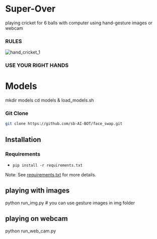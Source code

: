 # Super-Over
playing cricket for 6 balls with computer using hand-gesture images or webcam



### RULES

![hand_cricket_1](https://user-images.githubusercontent.com/67555058/109468476-a19a7400-7a92-11eb-85c1-e6a9ad29f6a3.jpg)

### USE YOUR RIGHT HANDS


# Models
mkdir models
cd models &
load_models.sh

### Git Clone
```sh
git clone https://github.com/sb-AI-BOT/face_swap.git
```



## Installation
### Requirements
* `pip install -r requirements.txt`

Note: See [requirements.txt](requirements.txt) for more details.

## playing with images
python run_img.py      # you can use gesture images in img folder

## playing on webcam
python run_web_cam.py  


  


